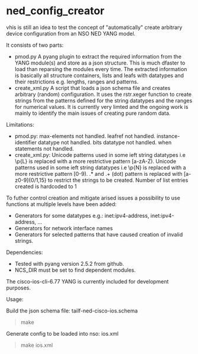 # ned_config_creator #

  vhis is still an idea to test the concept of "automatically" create arbitrary device configuration from an NSO NED YANG model.

It consists of two parts:
 - pmod.py
   A pyang plugin to extract the required information from the YANG module(s) and store as a json structure.
   This is much dfaster to load than reparsing the modules every time.
   The extracted information is basically all structure containers, lists and leafs with datatypes and their restrictions e.g. lengths, ranges and patterns.
 - create_xml.py
   A script that loads a json schema file and creates arbitrary (random) configuration.
   It uses the rstr.xeger function to create strings from the patterns defined for the string datatypes and the ranges for numerical values.
   It is currently very limted and the ongoing work is mainly to identify the main issues of creating pure random data.


Limitations:
 - pmod.py:
   max-elements not handled.
   leafref not handled.
   instance-identifier datatype not handled.
   bits datatype not handled.
   when statements not handled.
 - create_xml.py:
   Unicode patterns used in some ieft string datatypes i.e \p{L} is replaced with a more restrictive pattern [a-zA-Z).
   Unicode patterns used in some ieft string datatypes i.e \p{N} is replaced with a more restrictive pattern [0-9).
   .* and .+ (dot) pattern is replaced with [a-z0-9]{0/1,15} to restrict the strings to be created.
   Number of list entries created is hardcoded to 1

To futher control creation and mitigate arised issues a possibility to use functions
at multiple levels have been added:
 - Generators for some datatypes e.g.: inet:ipv4-address, inet:ipv4-address, ...
 - Generators for network interface names
 - Generators for selected patterns that have caused creation of invalid strings.


Dependencies:
 - Tested with pyang version 2.5.2 from github.
 - NCS_DIR must be set to find dependent modules.


The cisco-ios-cli-6.77 YANG is currently included for development purposes.


Usage:

Build the json schema file: tailf-ned-cisco-ios.schema
> make


Generate config to be loaded into nso: ios.xml
> make ios.xml

